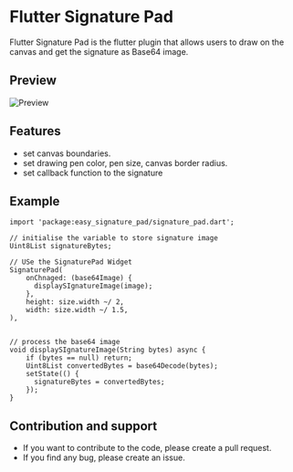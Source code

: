 # Flutter Signature Pad

Flutter Signature Pad is the flutter plugin that allows users to draw on the canvas and get the signature as Base64 image. 

## Preview
![Preview](https://github.com/imsujan276/easy_signature_pad/blob/main/screenshots/output.gif)

## Features
* set canvas boundaries.
* set drawing pen color, pen size, canvas border radius.
* set callback function to the signature


## Example 
```
import 'package:easy_signature_pad/signature_pad.dart';

// initialise the variable to store signature image
Uint8List signatureBytes;

// USe the SignaturePad Widget
SignaturePad(
    onChnaged: (base64Image) {
      displaySIgnatureImage(image);
    },
    height: size.width ~/ 2,
    width: size.width ~/ 1.5,
),


// process the base64 image 
void displaySIgnatureImage(String bytes) async {
    if (bytes == null) return;
    Uint8List convertedBytes = base64Decode(bytes);
    setState(() {
      signatureBytes = convertedBytes;
    });
}
```

## Contribution and support
- If you want to contribute to the code, please create a pull request. 
- If you find any bug, please create an issue.
